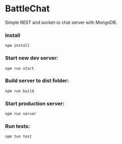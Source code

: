 # BattleChat

Simple REST and socket-io chat server with MongoDB.

### Install
`npm install`

### Start new dev server:
`npm run start`

### Build server to dist folder:
`npm run build`

### Start production server:
`npm run server`

### Run tests:
`npm tun test`

